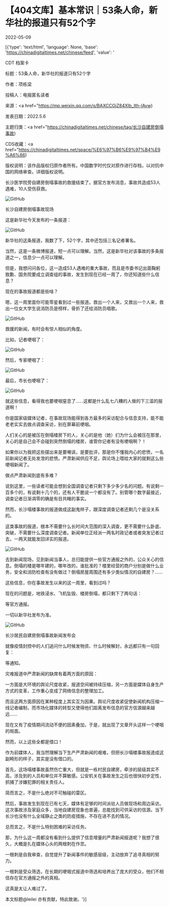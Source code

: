 # 【404文库】基本常识｜53条人命，新华社的报道只有52个字

2022-05-09

[{'type': 'text/html', 'language': None, 'base': 'https://chinadigitaltimes.net/chinese/feed', 'value': '

CDT 档案卡

标题：53条人命，新华社的报道只有52个字

作者：项栋梁

投稿人：电报匿名读者

来源：<a href="https://mp.weixin.qq.com/s/BAXCCGjZ84XIb_Ith-lAvw)

发表日期：2022.5.6

主题归类：<a href="https://chinadigitaltimes.net/chinese/tag/长沙自建房倒塌事故)

CDS收藏：<a href="https://chinadigitaltimes.net/space/%E6%97%B6%E9%97%B4%E9%A6%86)

版权说明：该作品版权归原作者所有。中国数字时代仅对原作进行存档，以对抗中国的网络审查。详细版权说明。





长沙医学院旁自建房倒塌事故的救援结束了。据官方发布消息，事故共造成53人遇难，10人受伤获救。

![GitHub](https://chinadigitaltimes.net/chinese/files/2022/05/image-1652087873083.png)

 长沙自建房倒塌事故现场

这是新华社今天发布的一条报道：

![GitHub](https://chinadigitaltimes.net/chinese/files/2022/05/post-680985-6278db479cc13.)

新华社的这条报道，我数了下，52个字，其中还包括三名记者署名。

当然，这是一条微博报道，短一点可以理解。当然，这是新华社对该事故的多条报道之一，信息少一点可以理解。

但是，我想问问各位，这一造成53人遇难的重大事故，而且是市委书记出面鞠躬致歉、国务院要成立调查组的事故，发生到现在已经一周了，你还知道些什么信息？

现在的事故报道都是些啥？

嗯，这一周里面你可能零星看到过一些报道。救出一个人来，又救出一个人来，救出一位女大学生说消防员是榜样，骨折了还给消防员唱歌。

![GitHub](https://chinadigitaltimes.net/chinese/files/2022/05/post-680985-6278db481293d.png)

救援的新闻，有时会有惊人相似的角度。

比如，记者哽咽了：

![GitHub](https://chinadigitaltimes.net/chinese/files/2022/05/post-680985-6278db4a07cc5.png)

然后，专家哽咽了：

![GitHub](https://chinadigitaltimes.net/chinese/files/2022/05/post-680985-6278db4a9f450.png)

最后，市长也哽咽了：

![GitHub](https://chinadigitaltimes.net/chinese/files/2022/05/post-680985-6278db4b2c577.png)

就这些信息，看得我也要哽咽窒息了……这都是什么乱七八糟的人做的下三滥的报道啊！

你是国家级媒体记者，在事故现场能得到各方最多的采访配合与信息支持，能不能老老实实去做点调查采访，别在屏幕前哽咽。

人们关心的是被压在倒塌楼房下的人，关心的是他（她）们为什么会被压在那里，关心的是自己会不会碰到突然倒塌的楼房，谁管你记者有没有哽咽啊？！

如果你以为我把这些摆出来是要嘲讽，是要批评，那是你不懂我内心的悲愤，一名前新闻记者无处发泄的悲愤。严肃新闻供应不足，舆论场上喂给大家的就剩这么些哽咽新闻了。

做点严肃新闻到底有多难？

说到这里，一些读者可能会想到全国调查记者只剩下多少多少名的问题。有说剩一百多个的，有说剩十几个的，还有人干脆说一个都没有了。别管哪个数字最接近，调查记者日渐凋零的确是有目共睹的事实。

然而，长沙塌楼事故的报道做成这副鬼样子，跟深度调查记者还剩几个是没关系的。

这类事故的报道，根本不需要什么长时间大范围的深入调查，更不需要什么卧底、突破，不需要什么深度调查记者。新闻单位正经派一两名时政记者或者突发记者过去，一两天就能发回详实的报道。

![GitHub](https://chinadigitaltimes.net/chinese/files/2022/05/post-680985-6278db4c7556f.png)

去到新闻现场，见到新闻当事人，总归能提供一些官方通报之外的，公众关心的信息。倒塌的楼是哪年建的，哪年改的，谁批准的？楼里经营的商户分别是做什么业务，安全和消防检查有没有做过？倒塌房屋周围还有多少类似情况的自建房？……

这些信息，你在事故发生以来的这一周里，看到过吗？

现在的问题是，地铁浸水、飞机坠毁、楼房倒塌，都只剩下了两句话：



等官方通报。

一切以新华社发布为准。



![GitHub](https://chinadigitaltimes.net/chinese/files/2022/05/post-680985-6278db4d811ad.png)

 长沙居民自建房倒塌事故新闻发布会 

就像疫情封控中的人们追问什么时候发物资、什么时候解封，永远都只有一句回复：



等通知。



灾难报道中严肃新闻的缺席有着两方面的原因：

一方面是大环境的舆论尺度收紧，报道空间被持续压缩，另一方面是媒体自身生产方式的变革，工作重心变成了网络信息的整理加工。

而且这两方面原因在某种程度上其实互为因果。舆论尺度收紧促使新闻机构压缩一线记者编制，而市场化媒体的转型又使得他们距离发布信息的官方信源越来越远……

现在又有了疫情期间流动不便的因素叠加，于是，就出现了文章开头这样一个哽咽的局面。

然而，以上这些全都是借口！

作为前媒体人，我当然理解当下生产严肃新闻的艰难，但把长沙塌楼事故报道成这副畸形的样子，其实是没有借口的。

首先，这场塌楼事故虽然伤亡重大，但就是一栋村民自建房，牵涉的层级其实不高，涉及到的人员和单位并不算敏感。公安机关在事故发生之后也很快初步定性，抓捕了涉嫌犯罪的相关责任人。

简而言之，不是什么绝对不可触碰的雷区。

然后，事故发生到现在已有七天，媒体有足够的时间派驻人员做现场和周边采访。这次事故涉及家庭众多，当地自建房现象也普遍，总能找到可供采访的信源。当下长沙也没有什么全域静止之类的防疫措施，不存在进不去的情况。

总而言之，不是什么特别困难的采访任务。

那，为什么这一周都没有看到什么提供了信息增量的严肃新闻报道呢？我想了很久，大概是扎在媒体心头的两根刺在作祟。

一根刺是自我审查，自觉提升了新闻事件的敏感层级，主动放弃了追寻真相的努力。

一根刺是受众筛选，在长期的哽咽式报道中筛选和培养出了庞大的受众，他们不相信存在官方通报之外的真相。

这真是太让人难过了。

本文标题@leilei 亦有贡献，特此致谢。'}]